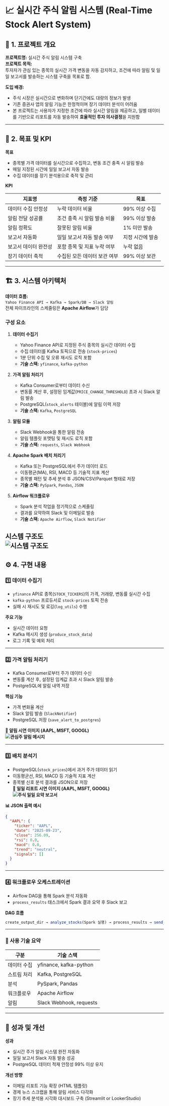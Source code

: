 # 📈 실시간 주식 알림 시스템 (Real-Time Stock Alert System)

## 🧩 1. 프로젝트 개요

**프로젝트명:** 실시간 주식 알림 시스템 구축  
**프로젝트 목적:**  
투자자가 관심 있는 종목의 실시간 가격 변동을 자동 감지하고, 조건에 따라 알림 및 일일 보고서를 발송하는 시스템 구축을 목표로 함.

**도입 배경:**
- 주식 시장은 실시간으로 변화하며 단기간에도 대량의 정보가 발생
- 기존 증권사 앱의 알림 기능은 한정적이며 장기 데이터 분석이 어려움
- 본 프로젝트는 사용자가 지정한 조건에 따라 실시간 알림을 제공하고, 일별 데이터를 기반으로 리포트를 자동 발송하여 **효율적인 투자 의사결정**을 지원함

---

## 🎯 2. 목표 및 KPI

**목표**
- 종목별 가격 데이터를 실시간으로 수집하고, 변동 조건 충족 시 알림 발송
- 매일 지정된 시간에 일일 보고서 자동 발송
- 수집 데이터를 장기 분석용으로 축적 및 관리

**KPI**

| 지표명 | 측정 기준 | 목표 |
| --- | --- | --- |
| 데이터 수집 안정성 | 누락 데이터 비율 | 99% 이상 수집 |
| 알림 전달 성공률 | 조건 충족 시 알림 발송 비율 | 99% 이상 발송 |
| 알림 정확도 | 잘못된 알림 비율 | 1% 미만 발송 |
| 보고서 자동화 | 일일 보고서 자동 발송 여부 | 지정 시간에 발송 |
| 보고서 데이터 완전성 | 포함 종목 및 지표 누락 여부 | 누락 없음 |
| 장기 데이터 축적 | 수집된 모든 데이터 보관 여부 | 99% 이상 보관 |

---

## 🏗️ 3. 시스템 아키텍처

**데이터 흐름:**  
`Yahoo Finance API → Kafka → Spark/DB → Slack 알림`  
전체 파이프라인의 스케줄링은 **Apache Airflow**가 담당

### 구성 요소

1. **데이터 수집기**
   - Yahoo Finance API로 지정된 주식 종목의 실시간 데이터 수집  
   - 수집 데이터를 Kafka 토픽으로 전송 (`stock-prices`)  
   - 1분 단위 수집 및 오류 재시도 로직 포함  
   - **기술 스택:** `yfinance`, `kafka-python`

2. **가격 알림 처리기**
   - Kafka Consumer로부터 데이터 수신  
   - 변동률 계산 후, 설정된 임계값(`PRICE_CHANGE_THRESHOLD`) 초과 시 Slack 알림 발송  
   - PostgreSQL(`stock_alerts` 테이블)에 알림 이력 저장  
   - **기술 스택:** `Kafka`, `PostgreSQL`

3. **알림 모듈**
   - Slack Webhook을 통한 알림 전송  
   - 알림 템플릿 포맷팅 및 재시도 로직 포함  
   - **기술 스택:** `requests`, `Slack Webhook`

4. **Apache Spark 배치 처리기**
   - Kafka 또는 PostgreSQL에서 주가 데이터 로드  
   - 이동평균(MA), RSI, MACD 등 기술적 지표 계산  
   - 종목별 패턴 및 추세 분석 후 JSON/CSV/Parquet 형태로 저장  
   - **기술 스택:** `PySpark`, `Pandas`, `JSON`

5. **Airflow 워크플로우**
   - Spark 분석 작업을 정기적으로 스케줄링  
   - 결과를 요약하여 Slack 및 이메일로 발송  
   - **기술 스택:** `Apache Airflow`, `Slack Notifier`

**시스템 구조도**  
![시스템 구조도](images/stock-alert-pipeline.png)
---

## ⚙️ 4. 구현 내용

### 1️⃣ 데이터 수집기
- `yfinance` API로 종목(`STOCK_TICKERS`)의 가격, 거래량, 변동률 실시간 수집  
- `kafka-python` 프로듀서로 `stock-prices` 토픽 전송  
- 실패 시 재시도 및 로깅(`log_utils`) 수행  

**주요 기능**
- 실시간 데이터 요청
- Kafka 메시지 생성 (`produce_stock_data`)
- 로그 기록 및 예외 처리

---

### 2️⃣ 가격 알림 처리기
- Kafka Consumer로부터 주가 데이터 수신  
- 변동률 계산 후, 설정된 임계값 초과 시 Slack 알림 발송  
- PostgreSQL에 알림 내역 저장  

**핵심 기능**
- 가격 변화율 계산  
- Slack 알림 발송 (`SlackNotifier`)  
- PostgreSQL 저장 (`save_alert_to_postgres`)  

**📸 알림 시연 이미지 (AAPL, MSFT, GOOGL)**  
**![관심주 알림 메시지](images/stock_watchlist_price_alert.png)**

---

### 3️⃣ 배치 분석기
- PostgreSQL(`stock_prices`)에서 과거 주가 데이터 읽기  
- 이동평균선, RSI, MACD 등 기술적 지표 계산  
- 종목별 신호 분석 결과를 JSON으로 저장  
**📸 일일 리포트 시연 이미지 (AAPL, MSFT, GOOGL)**  
**![주식 일일 요약 보고서](images/stock_daily_report.png)**

**📊 JSON 출력 예시**
```json
{
  "AAPL": {
    "ticker": "AAPL",
    "date": "2025-09-23",
    "close": 256.09,
    "rsi": 0.0,
    "macd": 0.0,
    "trend": "neutral",
    "signals": []
  }
}
```
---
### 4️⃣ 워크플로우 오케스트레이션

- Airflow DAG을 통해 Spark 분석 자동화  
- `process_results` 태스크에서 Spark 결과 요약 후 Slack 보고  

**DAG 흐름**
```jsx
create_output_dir → analyze_stocks(Spark 실행) → process_results → send_report(Slack)
```
---
### 🧰 사용 기술 요약

| 구분 | 기술 스택 |
| --- | --- |
| 데이터 수집 | yfinance, kafka-python |
| 스트림 처리 | Kafka, PostgreSQL |
| 분석 | PySpark, Pandas |
| 워크플로우 | Apache Airflow |
| 알림 | Slack Webhook, requests |
---

## 🚀 성과 및 개선

**성과**
- 실시간 주가 알림 시스템 완전 자동화  
- 일일 보고서 Slack 자동 발송 성공  
- PostgreSQL 데이터 적재 안정성 99% 이상 유지  

**개선 방향**
- 이메일 리포트 기능 확장 (HTML 템플릿)  
- 경제 뉴스 스크랩을 통해 알림 서비스 다각화  
- 장기 추세 분석용 시각화 대시보드 구축 (Streamlit or LookerStudio)

